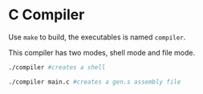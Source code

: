 # C Compiler

Use `make` to build, the executables is named `compiler`.

This compiler has two modes, shell mode and file mode.
```bash
./compiler #creates a shell
```

```bash
./compiler main.c #creates a gen.s assembly file
```
